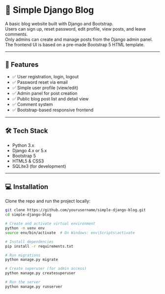# 📝 Simple Django Blog

A basic blog website built with Django and Bootstrap.  
Users can sign up, reset password, edit profile, view posts, and leave comments.  
Only admins can create and manage posts from the Django admin panel.  
The frontend UI is based on a pre-made Bootstrap 5 HTML template.

---

## 🚀 Features

- ✅ User registration, login, logout
- ✅ Password reset via email
- ✅ Simple user profile (view/edit)
- ✅ Admin panel for post creation
- ✅ Public blog post list and detail view
- ✅ Comment system
- ✅ Bootstrap-based responsive frontend

---

## 🛠️ Tech Stack

- Python 3.x
- Django 4.x or 5.x
- Bootstrap 5
- HTML5 & CSS3
- SQLite3 (for development)

---

## 💻 Installation

Clone the repo and run the project locally:

```bash
git clone https://github.com/yourusername/simple-django-blog.git
cd simple-django-blog

# Create and activate virtual environment
python -m venv env
source env/bin/activate  # On Windows: env\Scripts\activate

# Install dependencies
pip install -r requirements.txt

# Run migrations
python manage.py migrate

# Create superuser (for admin access)
python manage.py createsuperuser

# Run the server
python manage.py runserver
